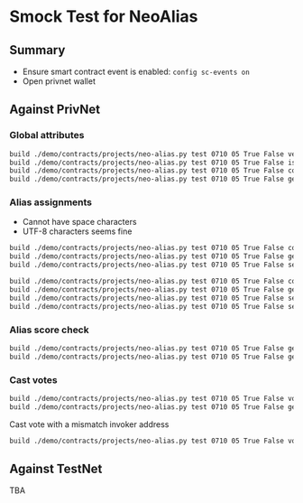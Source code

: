 # Smock Test for NeoAlias

## Summary

* Ensure smart contract event is enabled: `config sc-events on`
* Open privnet wallet

## Against PrivNet

### Global attributes

``` sh
build ./demo/contracts/projects/neo-alias.py test 0710 05 True False version
build ./demo/contracts/projects/neo-alias.py test 0710 05 True False is_owner
build ./demo/contracts/projects/neo-alias.py test 0710 05 True False count_all
build ./demo/contracts/projects/neo-alias.py test 0710 05 True False get_storage ['all_\x00']
```

### Alias assignments

* Cannot have space characters
* UTF-8 characters seems fine

``` sh
build ./demo/contracts/projects/neo-alias.py test 0710 05 True False count_alias ['AYUhHYViEoXEWeLQsXU9y1taps4nvjAHiy']
build ./demo/contracts/projects/neo-alias.py test 0710 05 True False get_alias ['AYUhHYViEoXEWeLQsXU9y1taps4nvjAHiy',0]
build ./demo/contracts/projects/neo-alias.py test 0710 05 True False set_alias ['AK2nJJpJr6o664CWJKi1QRXjqeic2zRp8y','AYUhHYViEoXEWeLQsXU9y1taps4nvjAHiy','ayu']

build ./demo/contracts/projects/neo-alias.py test 0710 05 True False count_alias ['AZLvNpvTmDvEL4Qc5AH64vniSJe11LHzWU']
build ./demo/contracts/projects/neo-alias.py test 0710 05 True False get_alias ['AZLvNpvTmDvEL4Qc5AH64vniSJe11LHzWU',0]
build ./demo/contracts/projects/neo-alias.py test 0710 05 True False set_alias ['AK2nJJpJr6o664CWJKi1QRXjqeic2zRp8y','AZLvNpvTmDvEL4Qc5AH64vniSJe11LHzWU','azrel.adams']
build ./demo/contracts/projects/neo-alias.py test 0710 05 True False set_alias ['AK2nJJpJr6o664CWJKi1QRXjqeic2zRp8y','AZLvNpvTmDvEL4Qc5AH64vniSJe11LHzWU','azrel.adams签名']
```

### Alias score check

``` sh
build ./demo/contracts/projects/neo-alias.py test 0710 05 True False get_alias_score ['AYUhHYViEoXEWeLQsXU9y1taps4nvjAHiy',0]
build ./demo/contracts/projects/neo-alias.py test 0710 05 True False get_alias_score ['AZLvNpvTmDvEL4Qc5AH64vniSJe11LHzWU',0]
```

### Cast votes

```sh
build ./demo/contracts/projects/neo-alias.py test 0710 05 True False vote_alias ['AK2nJJpJr6o664CWJKi1QRXjqeic2zRp8y','AYUhHYViEoXEWeLQsXU9y1taps4nvjAHiy',0,1]
build ./demo/contracts/projects/neo-alias.py test 0710 05 True False get_alias_score ['AYUhHYViEoXEWeLQsXU9y1taps4nvjAHiy',0]
```

Cast vote with a mismatch invoker address

```sh
build ./demo/contracts/projects/neo-alias.py test 0710 05 True False vote_alias ['BAD','AYUhHYViEoXEWeLQsXU9y1taps4nvjAHiy',0,1]
```

## Against TestNet

TBA
